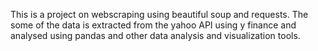 This is a project on webscraping using beautiful soup and requests.
The some of the data is extracted from the yahoo API using y finance and analysed using pandas and other data analysis and visualization tools.
